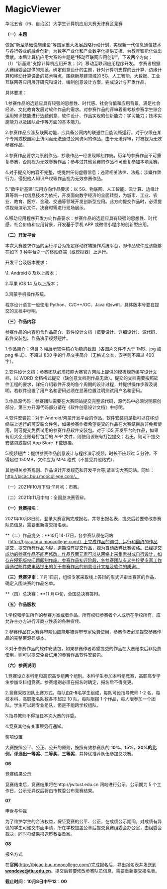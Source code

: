 # MagicViewer

华北五省（市、自治区）大学生计算机应用大赛天津赛区竞赛

**（一）主题**

  依据“新型基础设施建设”等国家重大发展战略行动计划，实现新一代信息通信技术与各行各业的融合创新，为数字产业化和产业数字化提供支撑，为教育智能化做出贡献。本届计算机应用大赛的主题是“移动互联网应用创新”，下设两个方向：（1）“新基建”支撑计算机应用开发；（2）移动互联网应用程序开发。  参赛者根据大赛组委会提供的规范，确定创意设计的主题，针对计算机支撑的云计算、边缘计算和移动计算设备的技术特点，围绕新基建领域的 5G、人工智能、大数据、工业互联网等应用展开研究和设计，编制创意设计方案，完成设计与开发作品。 

  具体要求：

  1.参赛作品的选题应具有较强的思想性、时代感、社会价值和应用背景，满足社会经济、文化教育发展对软件作品的需求。对参赛作品的评审着重考核参赛学生综合运用知识技能进行选题创意、软件设计、作品实现的创新能力；学习能力；技术实施能力以及团队合作等方面的基本能力。 

  2.参赛作品应涉及联网功能，应具备公网内的联通性且能流畅运行。对于仅限在某个专网或校园网上访问而无法通过公网访问的作品，由于无法评审，将被视为无效参赛作品。

  3.参赛作品要求为原创作品，抄袭作品一经发现即刻作废。历年的参赛作品不可重复参赛，否则视为无效参赛作品；参与过其他竞赛的作品不可重复参加本项竞赛。 

  4.对于提交的内容不完整，或提供任何虚假信息；违背相关法律、法规；涉嫌作弊行为，侵犯他人知识产权等作品视为无效参赛作品。 

  5.“数字新基建”应用方向作品要求：以 5G、物联网、人工智能、云计算、边缘计算等新一代信息技术为依托，开发面向数字经济的全面转型，为城市、工业、农业、教育、医疗、金融、交通等领域开发创新型应用。此方向提交作品时，必须提供视频演示文件，决赛时需进行现场展示。 

  6.移动应用程序开发方向作品要求：参赛作品的选题应具有较强的思想性、时代感、社会价值和应用背景，开发基于手机 APP 或微信小程序的创新型应用。



 **（二）开发平台** 

  本次大赛要求作品的运行平台为指定移动终端操作系统平台，即作品软件应该能够在如下 3 种平台之一的移动终端（或模拟器）上运行。 

  开发平台及版本要求： 

  \1. Android 8 及以上版本； 

  2.苹果 iOS 14 及以上版本； 

  3.鸿蒙手机操作系统。 

  程序设计语言一般使用 Python、C/C++/OC、Java 和swift，具体版本号要在提交的文档中标明。 

**（三）作品内容** 

  参赛作品的内容包含作品简介、软件设计文档（概要设计、详细设计）、源代码、软件安装包、作品演示视频短片。 

  1.作品简介：包含 3 幅展示软件核心功能的截图（各图片文件不大于 1MB，jpg 或 png 格式）、不超过 800 字的作品文字简介（无格式文本，汉字则不超过 400 字）。 

  2.软件设计文档：参赛团队必须按照大赛官方网站上提供的模板规范编写设计文档，以 WORD 文档格式提交（缺创意文档则作品无效）。提交的文档需要按照软件工程的要求，详细介绍软件开发的各个周期的设计过程，并提供操作步骤及说明，若软件设置了用户名和密码必须在显著位置注明测试用户名和密码。

  3.作品源代码：参赛团队需要在大赛网站提交完整源代码，源代码中必须说明原创部分，第三方开源代码部分请在《软件创意设计文档》中标明。

  4.软件安装包：对于 Android/鸿蒙开发平台的作品，软件安装包是指可以在移动终端上运行的可安装文件包，如果参赛作者希望提交的作品在大赛结束后非免费使用，则可提交免费试用的参赛作品软件安装包。对于 iOS 开发平台的作品，如果有用大企业账号打包后的 APP 文件，则使用该账号打包提交；若无，则可不提交安装包或提供 App Store 下载链接。 

  5.视频短片：提供参赛作品创意设计与程序演示视频，时长不应超过 5 分钟，不得超过 150MB，文件应为 MP4 格式（不接受其他格式）。 

  其他相关参赛规则、作品设计开发规范和开发平台等,请查询大赛网站。网址：http://bjcac.buu.moocollege.com/。



（一）2021年10月下旬-11月初：市赛。 

（二）2021年11月中旬：全国总决赛答辩。



**（一）竞赛报名：**

2021年10月8日前，登录大赛官网完成报名。并导出报名表，提交后若要修改参赛队员信息，需要重新提交报名表。

  **（二）作品提交：**10月14-17日，各参赛队须在网站（http://bjcac.buu.moocollege.com/）上完成作品的调试、运行和最终的作品提交，提交所有作品内容，逾期没有提交作品，视为自动放弃比赛资格。已经提交成功的参赛作品不能再修改。作品界面元素可以从网络上采集素材或自行设计，如存在侵犯版权问题即刻作废。参赛作品初评阶段，各参赛团队有义务接受专家工作组通过邮件或电话提出的关于参赛作品的创意设计文档及软件的质询。  

  **（三）竞赛评审**：11月1日前，组织专家采取线上答辩的形式评审本赛区的作品，确定入围决赛的作品名单。

  **（四）总决赛：**11 月中旬，全国总决赛答辩。 

  **（五）作品版权** 

  1.学校和学生所作的参赛方案或者作品，所有权归参赛者个人或所在学校所有，应允许主办方进行非商业性质的各种宣传。 

  2.参赛作品在大赛评审阶段应能够被评审专家免费使用，参赛作者必须提交参赛作品的完整带源码版本。 

  3.对于参赛作品的软件安装包，如果参赛作者希望提交的作品在大赛结束后非免费使用，则可以提交免费试用的参赛作品软件安装包。 

  **（六）参赛说明** 

  1.竞赛设立本科组和高职高专组两个组别。本科学生参加本科组竞赛，高职高专学生参加专科组竞赛。参赛组别必须在报名时确定，报名后不得变更。 

  2.竞赛采取团队比赛方式，每队由**2-5**名学生组成，每队可设指导教师 1-2 名。每校本科、高职报名队数各不超过 10 队。每队限报 1 个作品，每人限参加一个团队。学生可以跨专业组队，但是不能跨学校组队。 

  3.指导教师不得担任本次大赛的评委。 

  4.竞赛其他有关事项另行通知。

奖项设置

  大赛按照公平、公正、公开的原则，按照有效参赛队的 **10%、15%、20%**的比例，评选出**一等奖、二等奖、三等奖**，并择优推荐队伍参加总决赛。

**06**

竞赛结果公示

竞赛结束后，竞赛结果将在http://jw.tust.edu.cn 网站进行公示，公示期为 5 个工作日，公示无异议后将由市教委公布竞赛结果。

**07**

申诉与仲裁

  为了维护学生的合法权益，保证竞赛的公平、公正，在成绩公示期间，对成绩有异议的学生可递交书面申请，所在学校加盖公章后提交竞赛组委会办公室，由组委会裁决，同时将结果报送市教委备案。

**08**

报名方式

在**官网**(http://bjcac.buu.moocollege.com/)完成报名后，导出报名表并发送到**wondove@tju.edu.cn**。提交后若要修改参赛队员信息，需要重新提交报名表。

**截止时间**：**10月8日中午12：00**